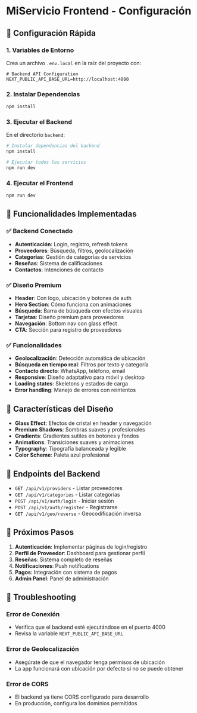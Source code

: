 # MiServicio Frontend - Configuración

## 🚀 Configuración Rápida

### 1. Variables de Entorno

Crea un archivo `.env.local` en la raíz del proyecto con:

```env
# Backend API Configuration
NEXT_PUBLIC_API_BASE_URL=http://localhost:4000
```

### 2. Instalar Dependencias

```bash
npm install
```

### 3. Ejecutar el Backend

En el directorio `backend`:

```bash
# Instalar dependencias del backend
npm install

# Ejecutar todos los servicios
npm run dev
```

### 4. Ejecutar el Frontend

```bash
npm run dev
```

## 🔧 Funcionalidades Implementadas

### ✅ Backend Conectado
- **Autenticación**: Login, registro, refresh tokens
- **Proveedores**: Búsqueda, filtros, geolocalización
- **Categorías**: Gestión de categorías de servicios
- **Reseñas**: Sistema de calificaciones
- **Contactos**: Intenciones de contacto

### ✅ Diseño Premium
- **Header**: Con logo, ubicación y botones de auth
- **Hero Section**: Cómo funciona con animaciones
- **Búsqueda**: Barra de búsqueda con efectos visuales
- **Tarjetas**: Diseño premium para proveedores
- **Navegación**: Bottom nav con glass effect
- **CTA**: Sección para registro de proveedores

### ✅ Funcionalidades
- **Geolocalización**: Detección automática de ubicación
- **Búsqueda en tiempo real**: Filtros por texto y categoría
- **Contacto directo**: WhatsApp, teléfono, email
- **Responsive**: Diseño adaptativo para móvil y desktop
- **Loading states**: Skeletons y estados de carga
- **Error handling**: Manejo de errores con reintentos

## 🎨 Características del Diseño

- **Glass Effect**: Efectos de cristal en header y navegación
- **Premium Shadows**: Sombras suaves y profesionales
- **Gradients**: Gradientes sutiles en botones y fondos
- **Animations**: Transiciones suaves y animaciones
- **Typography**: Tipografía balanceada y legible
- **Color Scheme**: Paleta azul profesional

## 🔗 Endpoints del Backend

- `GET /api/v1/providers` - Listar proveedores
- `GET /api/v1/categories` - Listar categorías
- `POST /api/v1/auth/login` - Iniciar sesión
- `POST /api/v1/auth/register` - Registrarse
- `GET /api/v1/geo/reverse` - Geocodificación inversa

## 📱 Próximos Pasos

1. **Autenticación**: Implementar páginas de login/registro
2. **Perfil de Proveedor**: Dashboard para gestionar perfil
3. **Reseñas**: Sistema completo de reseñas
4. **Notificaciones**: Push notifications
5. **Pagos**: Integración con sistema de pagos
6. **Admin Panel**: Panel de administración

## 🐛 Troubleshooting

### Error de Conexión
- Verifica que el backend esté ejecutándose en el puerto 4000
- Revisa la variable `NEXT_PUBLIC_API_BASE_URL`

### Error de Geolocalización
- Asegúrate de que el navegador tenga permisos de ubicación
- La app funcionará con ubicación por defecto si no se puede obtener

### Error de CORS
- El backend ya tiene CORS configurado para desarrollo
- En producción, configura los dominios permitidos

